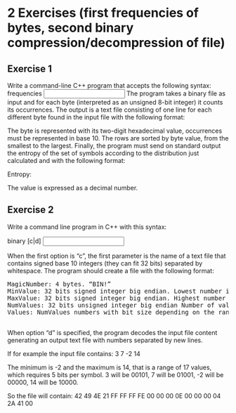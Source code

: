 # 2 Exercises (first frequencies of bytes, second binary compression/decompression of file)

## Exercise 1
Write a command-line C++ program that accepts the following syntax:
frequencies <input file> <output file>
The program takes a binary file as input and for each byte (interpreted as an unsigned 8-bit integer) it
counts its occurrences. The output is a text file consisting of one line for each different byte found in the
input file with the following format:

<byte><tab><occurrences><new line>

The byte is represented with its two-digit hexadecimal value, occurrences must be represented in base 10.
The rows are sorted by byte value, from the smallest to the largest.
Finally, the program must send on standard output the entropy of the set of symbols according to the
distribution just calculated and with the following format:

Entropy:<space><value><new line>

The value is expressed as a decimal number.

## Exercise 2
Write a command line program in C++ with this syntax:

 binary [c|d] <input file> <output file>

When the first option is “c”, the first parameter is the name of a text file that contains signed base 10
integers (they can fit 32 bits) separated by whitespace.
The program should create a file with the following format:
<pre>
MagicNumber: 4 bytes. “BIN!”
MinValue: 32 bits signed integer big endian. Lowest number in file
MaxValue: 32 bits signed integer big endian. Highest number in file
NumValues: 32 bits unsigned integer big endian Number of values in file 
Values: NumValues numbers with bit size depending on the range, plus 0 padding to fill last byte. The number of bits required depends on the number of different values, that is (MaxValue – MinValue + 1). Select the minimum number of bits able to represent that range. 0 will beMinValue, 1 will be Min Value +1, ...

</pre>
When option “d” is specified, the program decodes the input file content generating an output text file
with numbers separated by new lines.

If for example the input file contains: 3 7 -2 14

The minimum is -2 and the maximum is 14, that is a range of 17 values, which requires 5 bits per symbol.
3 will be 00101, 7 will be 01001, -2 will be 00000, 14 will be 10000.

So the file will contain: 
42 49 4E 21 FF FF FF FE 00 00 00 0E 00 00 00 04 2A 41 00
